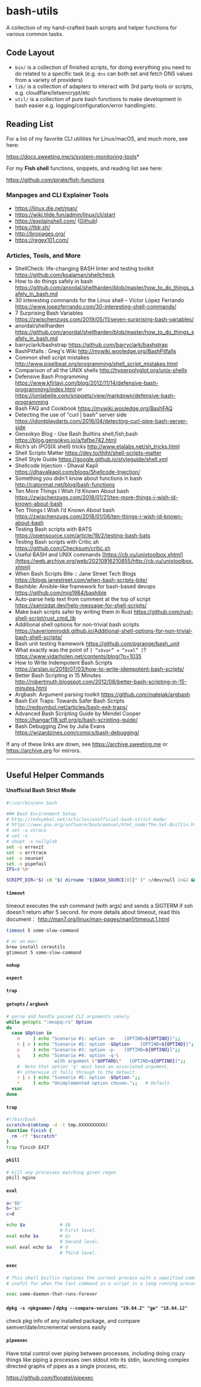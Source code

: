 # bash-utils

A collection of my hand-crafted bash scripts and helper functions for various common tasks.

## Code Layout

- `bin/` is a collection of finished scripts, for doing everything you need to do related to a specific task (e.g. `dns` can both set and fetch DNS values from a variety of providers)
- `lib/` is a collection of adapters to interact with 3rd party tools or scripts, e.g. cloudflare/letsencrypt/etc
- `util/` is a collection of pure bash functions to make development in bash easier e.g. logging/configuration/error handling/etc.


## Reading List

For a list of my favorite CLI utilities for Linux/macOS, and much more, see here: 

https://docs.sweeting.me/s/system-monitoring-tools*

For my **Fish shell** functions, snippets, and reading list see here:  

https://github.com/pirate/fish-functions

### Manpages and CLI Explainer Tools

- https://linux.die.net/man/
- https://wiki.tilde.fun/admin/linux/cli/start
- https://explainshell.com/ ([Github](https://github.com/idank/explainshell))
- https://tldr.sh/
- http://bropages.org/
- https://regex101.com/

### Articles, Tools, and More

 - ShellCheck: life-changing BASH linter and testing toolkit              https://github.com/koalaman/shellcheck
 - How to do things safely in bash                                        https://github.com/anordal/shellharden/blob/master/how_to_do_things_safely_in_bash.md
 - 30 interesting commands for the Linux shell – Víctor López Ferrando    https://www.lopezferrando.com/30-interesting-shell-commands/
 - 7 Surprising Bash Variables                                            https://zwischenzugs.com/2019/05/11/seven-surprising-bash-variables/
 - anordal/shellharden                                                    https://github.com/anordal/shellharden/blob/master/how_to_do_things_safely_in_bash.md
 - barryclark/bashstrap                                                   https://github.com/barryclark/bashstrap
 - BashPitfalls : Greg's Wiki                                             http://mywiki.wooledge.org/BashPitfalls
 - Common shell script mistakes                                           http://www.pixelbeat.org/programming/shell_script_mistakes.html
 - Comparison of all the UNIX shells                                      http://hyperpolyglot.org/unix-shells
 - Defensive Bash Programming                                             https://www.kfirlavi.com/blog/2012/11/14/defensive-bash-programming/index.html or https://jonlabelle.com/snippets/view/markdown/defensive-bash-programming
 - Bash FAQ and Cookbook                                                  https://mywiki.wooledge.org/BashFAQ
 - Detecting the use of "curl | bash" server side                         https://idontplaydarts.com/2016/04/detecting-curl-pipe-bash-server-side
 - Gensokyo Blog - Use Bash Builtins shell,fish,bash                      https://blog.gensokyo.io/a/fafbe742.html
 - Rich’s sh (POSIX shell) tricks                                         http://www.etalabs.net/sh_tricks.html
 - Shell Scripts Matter                                                   https://dev.to/thiht/shell-scripts-matter
 - Shell Style Guide                                                      https://google.github.io/styleguide/shell.xml
 - Shellcode Injection - Dhaval Kapil                                     https://dhavalkapil.com/blogs/Shellcode-Injection/
 - Something you didn't know about functions in bash                      http://catonmat.net/blog/bash-functions
 - Ten More Things I Wish I’d Known About bash                            https://zwischenzugs.com/2018/01/21/ten-more-things-i-wish-id-known-about-bash
 - Ten Things I Wish I’d Known About bash                                 https://zwischenzugs.com/2018/01/06/ten-things-i-wish-id-known-about-bash
 - Testing Bash scripts with BATS                                         https://opensource.com/article/19/2/testing-bash-bats
 - Testing Bash scripts with Critic.sh                                    https://github.com/Checksum/critic.sh
 - Useful BASH and UNIX commands                                          [https://cb.vu/unixtoolbox.xhtml](https://web.archive.org/web/20210916210855/http://cb.vu/unixtoolbox.xhtml)
 - When Bash Scripts Bite :: Jane Street Tech Blogs                       https://blogs.janestreet.com/when-bash-scripts-bite/
 - Bashible: Ansible-like framework for bash-based devops                 https://github.com/mig1984/bashible
 - Auto-parse help text from comment at the top of script                 https://samizdat.dev/help-message-for-shell-scripts/
 - Make bash scripts safer by writing them in Rust                        https://github.com/rust-shell-script/rust_cmd_lib
 - Additional shell options for non-trivial bash scripts                  https://saveriomiroddi.github.io/Additional-shell-options-for-non-trivial-bash-shell-scripts/
 - Bash unit testing framework                                            https://github.com/pgrange/bash_unit
 - What exactly was the point of `[ “x$var” = “xval” ]`?                  https://www.vidarholen.net/contents/blog/?p=1035
 - How to Write Indempotent Bash Scripts                                  https://arslan.io/2019/07/03/how-to-write-idempotent-bash-scripts/
 - Better Bash Scripting in 15 Minutes                                    http://robertmuth.blogspot.com/2012/08/better-bash-scripting-in-15-minutes.html
 - Argbash: Argument parsing toolkit                                      https://github.com/matejak/argbash
 - Bash Exit Traps: Towards Safer Bash Scripts                            http://redsymbol.net/articles/bash-exit-traps/
 - Advanced Bash Scripting Guide by Mendel Cooper                         https://hangar118.sdf.org/p/bash-scripting-guide/
 - Bash Debugging Zine by Julia Evans                                     https://wizardzines.com/comics/bash-debugging/


If any of these links are down, see https://archive.sweeting.me or https://archive.org for mirrors.

---

## Useful Helper Commands

#### Unofficial Bash Strict Mode

```bash
#!/usr/bin/env bash

### Bash Environment Setup
# http://redsymbol.net/articles/unofficial-bash-strict-mode/
# https://www.gnu.org/software/bash/manual/html_node/The-Set-Builtin.html
# set -o xtrace
# set -x
# shopt -s nullglob
set -o errexit
set -o errtrace
set -o nounset
set -o pipefail
IFS=$'\n'

SCRIPT_DIR="$( cd "$( dirname "${BASH_SOURCE[0]}" )" >/dev/null 2>&1 && pwd )"
```

#### `timeout`

timeout executes the ssh command (with args) and sends a SIGTERM if ssh doesn't return after 5 second. for more details about timeout, read this document： http://man7.org/linux/man-pages/man1/timeout.1.html

```bash
timeout 5 some-slow-command

# or on mac:
brew install coreutils
gtimeout 5 some-slow-command
```

#### `nohup`

#### `expect`

#### `trap`

#### `getopts` / `argbash`

```bash
# parse and handle passed CLI arguments sanely
while getopts ":mnopq:rs" Option
do
  case $Option in
    m     ) echo "Scenario #1: option -m-   [OPTIND=${OPTIND}]";;
    n | o ) echo "Scenario #2: option -$Option-   [OPTIND=${OPTIND}]";;
    p     ) echo "Scenario #3: option -p-   [OPTIND=${OPTIND}]";;
    q     ) echo "Scenario #4: option -q-\
                  with argument \"$OPTARG\"   [OPTIND=${OPTIND}]";;
    #  Note that option 'q' must have an associated argument,
    #+ otherwise it falls through to the default.
    r | s ) echo "Scenario #5: option -$Option-";;
    *     ) echo "Unimplemented option chosen.";;   # Default.
  esac
done
```

#### `trap`

```bash
#!/bin/bash
scratch=$(mktemp -d -t tmp.XXXXXXXXXX)
function finish {
  rm -rf "$scratch"
}
trap finish EXIT
```

#### `pkill`

```bash
# kill any processes matching given regex
pkill nginx
```

#### `eval`

```bash
a='$b'
b='$c'
c=d

echo $a             # $b
                    # First level.
eval echo $a        # $c
                    # Second level.
eval eval echo $a   # d
                    # Third level.
```

#### `exec`

```bash
# This shell builtin replaces the current process with a specified command
# useful for when the last command in a script is a long running process you want to kick off, and you dont want it to be a child of bash

exec some-daemon-that-runs-forever
```

#### `dpkg -s <pkgname>` / `dpkg --compare-versions "20.04.2" "ge" "18.04.12"`

check pkg info of any installed package, and compare semver/date/incremental versions easily

#### `pipeexec`

Have total control over piping between processes, including doing crazy things like piping a processes own stdout into its stdin, launching complex directed graphs of pipes as a single process, etc.

https://github.com/flonatel/pipexec
